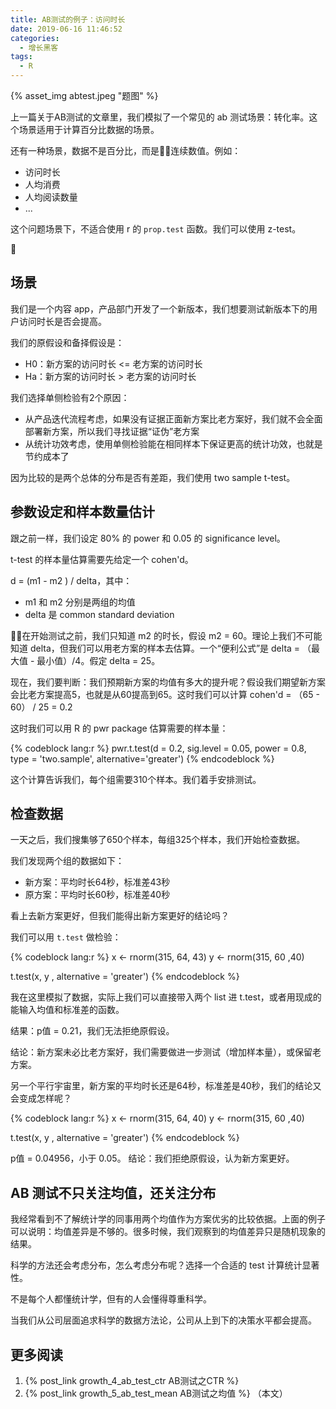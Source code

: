 ```yaml
---
title: AB测试的例子：访问时长
date: 2019-06-16 11:46:52
categories:
  - 增长黑客
tags:
  - R
---
```


{% asset_img abtest.jpeg "题图" %}

上一篇关于AB测试的文章里，我们模拟了一个常见的 ab 测试场景：转化率。这个场景适用于计算百分比数据的场景。

还有一种场景，数据不是百分比，而是连续数值。例如：
- 访问时长
- 人均消费
- 人均阅读数量
- ...

这个问题场景下，不适合使用 r 的 `prop.test` 函数。我们可以使用 z-test。

<!-- more -->

## 场景

我们是一个内容 app，产品部门开发了一个新版本，我们想要测试新版本下的用户访问时长是否会提高。

我们的原假设和备择假设是：
- H0：新方案的访问时长 <= 老方案的访问时长
- Ha：新方案的访问时长 > 老方案的访问时长

我们选择单侧检验有2个原因：
- 从产品迭代流程考虑，如果没有证据正面新方案比老方案好，我们就不会全面部署新方案，所以我们寻找证据“证伪”老方案
- 从统计功效考虑，使用单侧检验能在相同样本下保证更高的统计功效，也就是节约成本了

因为比较的是两个总体的分布是否有差距，我们使用 two sample t-test。

## 参数设定和样本数量估计

跟之前一样，我们设定 80% 的 power 和 0.05 的 significance level。

t-test 的样本量估算需要先给定一个 cohen'd。

d = (m1 - m2 ) /  delta，其中：
- m1 和 m2 分别是两组的均值
- delta 是 common standard deviation

在开始测试之前，我们只知道 m2 的时长，假设 m2 = 60。理论上我们不可能知道 delta，但我们可以用老方案的样本去估算。一个“便利公式”是 delta = （最大值 - 最小值）/4。假定 delta = 25。

现在，我们要判断：我们预期新方案的均值有多大的提升呢？假设我们期望新方案会比老方案提高5，也就是从60提高到65。这时我们可以计算 cohen'd = （65 - 60） / 25 = 0.2

这时我们可以用 R 的 pwr package 估算需要的样本量：

{% codeblock lang:r %}
pwr.t.test(d = 0.2, sig.level = 0.05, power = 0.8, type = 'two.sample', alternative='greater')
{% endcodeblock %}

这个计算告诉我们，每个组需要310个样本。我们着手安排测试。


## 检查数据

一天之后，我们搜集够了650个样本，每组325个样本，我们开始检查数据。

我们发现两个组的数据如下：
- 新方案：平均时长64秒，标准差43秒
- 原方案：平均时长60秒，标准差40秒

看上去新方案更好，但我们能得出新方案更好的结论吗？

我们可以用 `t.test` 做检验：

{% codeblock lang:r %}
x <- rnorm(315, 64, 43)
y <- rnorm(315, 60 ,40)

t.test(x, y , alternative = 'greater')
{% endcodeblock %}

我在这里模拟了数据，实际上我们可以直接带入两个 list 进 t.test，或者用现成的能输入均值和标准差的函数。

结果：p值 = 0.21，我们无法拒绝原假设。

结论：新方案未必比老方案好，我们需要做进一步测试（增加样本量），或保留老方案。


另一个平行宇宙里，新方案的平均时长还是64秒，标准差是40秒，我们的结论又会变成怎样呢？

{% codeblock lang:r %}
x <- rnorm(315, 64, 40)
y <- rnorm(315, 60 ,40)

t.test(x, y , alternative = 'greater')
{% endcodeblock %}

p值 = 0.04956，小于 0.05。
结论：我们拒绝原假设，认为新方案更好。

## AB 测试不只关注均值，还关注分布

我经常看到不了解统计学的同事用两个均值作为方案优劣的比较依据。上面的例子可以说明：均值差异是不够的。很多时候，我们观察到的均值差异只是随机现象的结果。

科学的方法还会考虑分布，怎么考虑分布呢？选择一个合适的 test 计算统计显著性。

不是每个人都懂统计学，但有的人会懂得尊重科学。

当我们从公司层面追求科学的数据方法论，公司从上到下的决策水平都会提高。

## 更多阅读

1. {% post_link growth_4_ab_test_ctr AB测试之CTR %} 
1. {% post_link growth_5_ab_test_mean AB测试之均值 %} （本文）